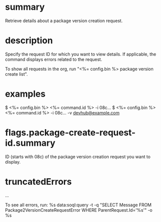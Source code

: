 # summary

Retrieve details about a package version creation request.

# description

Specify the request ID for which you want to view details. If applicable, the command displays errors related to the request.

To show all requests in the org, run "<%= config.bin %> package version create list".

# examples

$ <%= config.bin %> <%= command.id %> -i 08c...
$ <%= config.bin %> <%= command.id %> -i 08c... -v devhub@example.com

# flags.package-create-request-id.summary

ID (starts with 08c) of the package version creation request you want to display.

# truncatedErrors

...

To see all errors, run: %s data:soql:query -t -q "SELECT Message FROM Package2VersionCreateRequestError WHERE ParentRequest.Id='%s'" -o %s
